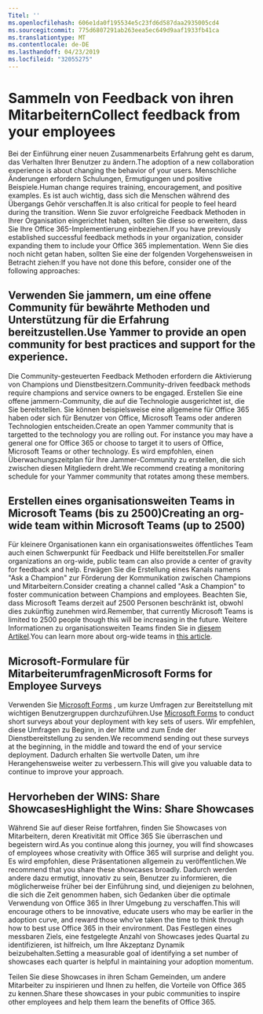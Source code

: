 ```yaml
---
Titel: ''
ms.openlocfilehash: 606e1da0f195534e5c23fd6d587daa2935005cd4
ms.sourcegitcommit: 775d6807291ab263eea5ec649d9aaf1933fb41ca
ms.translationtype: MT
ms.contentlocale: de-DE
ms.lasthandoff: 04/23/2019
ms.locfileid: "32055275"
---
```

# <a name="collect-feedback-from-your-employees"></a><span data-ttu-id="f83b0-102">Sammeln von Feedback von ihren Mitarbeitern</span><span class="sxs-lookup"><span data-stu-id="f83b0-102">Collect feedback from your employees</span></span>

<span data-ttu-id="f83b0-103">Bei der Einführung einer neuen Zusammenarbeits Erfahrung geht es darum, das Verhalten Ihrer Benutzer zu ändern.</span><span class="sxs-lookup"><span data-stu-id="f83b0-103">The adoption of a new collaboration experience is about changing the behavior of your users.</span></span> <span data-ttu-id="f83b0-104">Menschliche Änderungen erfordern Schulungen, Ermutigungen und positive Beispiele.</span><span class="sxs-lookup"><span data-stu-id="f83b0-104">Human change requires training, encouragement, and positive examples.</span></span> <span data-ttu-id="f83b0-105">Es ist auch wichtig, dass sich die Menschen während des Übergangs Gehör verschaffen.</span><span class="sxs-lookup"><span data-stu-id="f83b0-105">It is also critical for people to feel heard during the transition.</span></span> <span data-ttu-id="f83b0-106">Wenn Sie zuvor erfolgreiche Feedback Methoden in Ihrer Organisation eingerichtet haben, sollten Sie diese so erweitern, dass Sie Ihre Office 365-Implementierung einbeziehen.</span><span class="sxs-lookup"><span data-stu-id="f83b0-106">If you have previously established successful feedback methods in your organization, consider expanding them to include your Office 365 implementation.</span></span> <span data-ttu-id="f83b0-107">Wenn Sie dies noch nicht getan haben, sollten Sie eine der folgenden Vorgehensweisen in Betracht ziehen:</span><span class="sxs-lookup"><span data-stu-id="f83b0-107">If you have not done this before, consider one of the following approaches:</span></span>

## <a name="use-yammer-to-provide-an-open-community-for-best-practices-and-support-for-the-experience"></a><span data-ttu-id="f83b0-108">Verwenden Sie jammern, um eine offene Community für bewährte Methoden und Unterstützung für die Erfahrung bereitzustellen.</span><span class="sxs-lookup"><span data-stu-id="f83b0-108">Use Yammer to provide an open community for best practices and support for the experience.</span></span>
<span data-ttu-id="f83b0-109">Die Community-gesteuerten Feedback Methoden erfordern die Aktivierung von Champions und Dienstbesitzern.</span><span class="sxs-lookup"><span data-stu-id="f83b0-109">Community-driven feedback methods require champions and service owners to be engaged.</span></span> <span data-ttu-id="f83b0-110">Erstellen Sie eine offene jammern-Community, die auf die Technologie ausgerichtet ist, die Sie bereitstellen.  Sie können beispielsweise eine allgemeine für Office 365 haben oder sich für Benutzer von Office, Microsoft Teams oder anderen Technologien entscheiden.</span><span class="sxs-lookup"><span data-stu-id="f83b0-110">Create an open Yammer community that is targetted to the technology you are rolling out.  For instance you may have a general one for Office 365 or choose to target it to users of Office, Microsoft Teams or other technology.</span></span>  <span data-ttu-id="f83b0-111">Es wird empfohlen, einen Überwachungszeitplan für Ihre Jammer-Community zu erstellen, die sich zwischen diesen Mitgliedern dreht.</span><span class="sxs-lookup"><span data-stu-id="f83b0-111">We recommend creating a monitoring schedule for your Yammer community that rotates among these members.</span></span> 

## <a name="creating-an-org-wide-team-within-microsoft-teams-up-to-2500"></a><span data-ttu-id="f83b0-112">Erstellen eines organisationsweiten Teams in Microsoft Teams (bis zu 2500)</span><span class="sxs-lookup"><span data-stu-id="f83b0-112">Creating an org-wide team within Microsoft Teams (up to 2500)</span></span>
<span data-ttu-id="f83b0-113">Für kleinere Organisationen kann ein organisationsweites öffentliches Team auch einen Schwerpunkt für Feedback und Hilfe bereitstellen.</span><span class="sxs-lookup"><span data-stu-id="f83b0-113">For smaller organizations an org-wide, public team can also provide a center of gravity for feedback and help.</span></span>  <span data-ttu-id="f83b0-114">Erwägen Sie die Erstellung eines Kanals namens "Ask a Champion" zur Förderung der Kommunikation zwischen Champions und Mitarbeitern.</span><span class="sxs-lookup"><span data-stu-id="f83b0-114">Consider creating a channel called "Ask a Champion" to foster communication between Champions and employees.</span></span>  <span data-ttu-id="f83b0-115">Beachten Sie, dass Microsoft Teams derzeit auf 2500 Personen beschränkt ist, obwohl dies zukünftig zunehmen wird.</span><span class="sxs-lookup"><span data-stu-id="f83b0-115">Remember, that currently Microsoft Teams is limited to 2500 people though this will be increasing in the future.</span></span> <span data-ttu-id="f83b0-116">Weitere Informationen zu organisationsweiten Teams finden Sie in [diesem Artikel](https://docs.microsoft.com/en-us/microsoftteams/create-an-org-wide-team).</span><span class="sxs-lookup"><span data-stu-id="f83b0-116">You can learn more about org-wide teams in [this article](https://docs.microsoft.com/en-us/microsoftteams/create-an-org-wide-team).</span></span> 

## <a name="microsoft-forms-for-employee-surveys"></a><span data-ttu-id="f83b0-117">Microsoft-Formulare für Mitarbeiterumfragen</span><span class="sxs-lookup"><span data-stu-id="f83b0-117">Microsoft Forms for Employee Surveys</span></span>

<span data-ttu-id="f83b0-118">Verwenden Sie [Microsoft Forms](https://support.office.com/en-us/forms) , um kurze Umfragen zur Bereitstellung mit wichtigen Benutzergruppen durchzuführen.</span><span class="sxs-lookup"><span data-stu-id="f83b0-118">Use [Microsoft Forms](https://support.office.com/en-us/forms) to conduct short surveys about your deployment with key sets of users.</span></span>  <span data-ttu-id="f83b0-119">Wir empfehlen, diese Umfragen zu Beginn, in der Mitte und zum Ende der Dienstbereitstellung zu senden.</span><span class="sxs-lookup"><span data-stu-id="f83b0-119">We recommend sending out these surveys at the beginning, in the middle and toward the end of your service deployment.</span></span>  <span data-ttu-id="f83b0-120">Dadurch erhalten Sie wertvolle Daten, um ihre Herangehensweise weiter zu verbessern.</span><span class="sxs-lookup"><span data-stu-id="f83b0-120">This will give you valuable data to continue to improve your approach.</span></span>  

## <a name="highlight-the-wins-share-showcases"></a><span data-ttu-id="f83b0-121">Hervorheben der WINS: Share Showcases</span><span class="sxs-lookup"><span data-stu-id="f83b0-121">Highlight the Wins: Share Showcases</span></span>
<span data-ttu-id="f83b0-122">Während Sie auf dieser Reise fortfahren, finden Sie Showcases von Mitarbeitern, deren Kreativität mit Office 365 Sie überraschen und begeistern wird.</span><span class="sxs-lookup"><span data-stu-id="f83b0-122">As you continue along this journey, you will find showcases of employees whose creativity with Office 365 will surprise and delight you.</span></span> <span data-ttu-id="f83b0-123">Es wird empfohlen, diese Präsentationen allgemein zu veröffentlichen.</span><span class="sxs-lookup"><span data-stu-id="f83b0-123">We recommend that you share these showcases broadly.</span></span> <span data-ttu-id="f83b0-124">Dadurch werden andere dazu ermutigt, innovativ zu sein, Benutzer zu informieren, die möglicherweise früher bei der Einführung sind, und diejenigen zu belohnen, die sich die Zeit genommen haben, sich Gedanken über die optimale Verwendung von Office 365 in Ihrer Umgebung zu verschaffen.</span><span class="sxs-lookup"><span data-stu-id="f83b0-124">This will encourage others to be innovative, educate users who may be earlier in the adoption curve, and reward those who’ve taken the time to think through how to best use Office 365 in their environment.</span></span> <span data-ttu-id="f83b0-125">Das Festlegen eines messbaren Ziels, eine festgelegte Anzahl von Showcases jedes Quartal zu identifizieren, ist hilfreich, um Ihre Akzeptanz Dynamik beizubehalten.</span><span class="sxs-lookup"><span data-stu-id="f83b0-125">Setting a measurable goal of identifying a set number of showcases each quarter is helpful in maintaining your adoption momentum.</span></span>

<span data-ttu-id="f83b0-126">Teilen Sie diese Showcases in ihren Scham Gemeinden, um andere Mitarbeiter zu inspirieren und Ihnen zu helfen, die Vorteile von Office 365 zu kennen.</span><span class="sxs-lookup"><span data-stu-id="f83b0-126">Share these showcases in your pubic communities to inspire other employees and help them learn the benefits of Office 365.</span></span>  